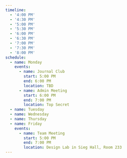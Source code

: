 ```yaml
---
timeline:
  - '4:00 PM'
  - '4:30 PM'
  - '5:00 PM'
  - '5:30 PM'
  - '6:00 PM'
  - '6:30 PM'
  - '7:00 PM'
  - '7:30 PM'
  - '8:00 PM'
schedule:
  - name: Monday
    events:
      - name: Journal Club
        start: 5:00 PM
        end: 6:00 PM
        location: TBD
      - name: Admin Meeting
        start: 6:00 PM
        end: 7:00 PM
        location: Top Secret
  - name: Tuesday
  - name: Wednesday
  - name: Thursday
  - name: Friday
    events:
      - name: Team Meeting
        start: 5:00 PM
        end: 7:00 PM
        location: Design Lab in Sieg Hall, Room 233
---
```

